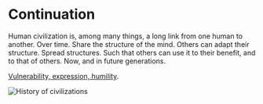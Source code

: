 # Continuation
Human civilization is, among many things, a long link from one human to another. Over time. Share the structure of the mind. Others can adapt their structure. Spread structures. Such that others can use it to their benefit, and to that of others. Now, and in future generations.

[Vulnerability, expression, humility](/hormesis).

![History of civilizations](https://28oa9i1t08037ue3m1l0i861-wpengine.netdna-ssl.com/wp-content/uploads/2015/02/1810001.jpg)